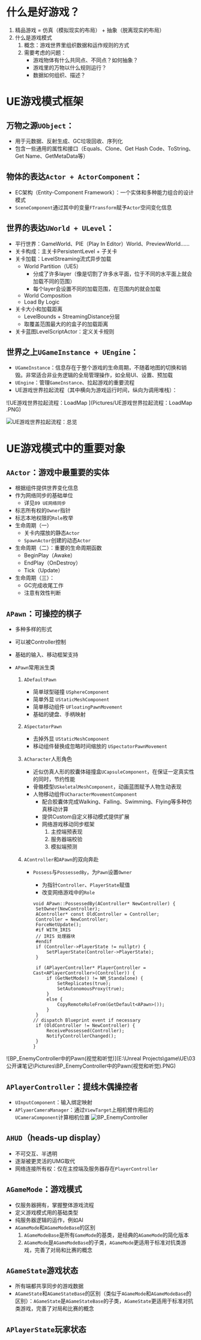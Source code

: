 # 什么是好游戏？

1. 精品游戏 = 仿真（模拟现实的布局） + 抽象（脱离现实的布局）
2. 什么是游戏模式
   1. 概念：游戏世界里组织数据和运作规则的方式
   2. 需要考虑的问题：
      - 游戏物体有什么共同点、不同点？如何抽象？
      - 游戏里的万物以什么规则运行？
      - 数据如何组织、描述？



# UE游戏模式框架

## 万物之源`UObject`：

- 用于元数据、反射生成、GC垃圾回收、序列化
- 包含一些通用的属性和接口（Equals、Clone、Get Hash Code、ToString、Get Name、GetMetaData等）



## 物体的表达`Actor + ActorComponent`：

- EC架构（Entity-Component Framework）：一个实体和多种能力组合的设计模式
- `SceneComponent`通过其中的变量`FTransform`赋予`Actor`空间变化信息



## 世界的表达`UWorld + ULevel`：

- 平行世界：GameWorld、PIE（Play In Editor）World、PreviewWorld……
- 关卡构成：主关卡PersistentLevel + 子关卡
- 关卡加载：LevelStreaming流式异步加载
  - World Partition（UE5）
    - 分成了许多layer（像是切割了许多水平面，位于不同的水平面上就会加载不同的范围）
    - 每个layer会设置不同的加载范围，在范围内的就会加载
  - World Composition
  - Load By Logic
- 关卡大小和加载距离
  - LevelBounds + StreamingDistance分层
  - 取覆盖范围最大的的盒子的加载距离
- 关卡蓝图LevelScriptActor：定义关卡规则



## 世界之上`UGameInstance + UEngine`：

- `UGameInstance`：信息存在于整个游戏的生命周期，不随着地图的切换和销毁。非常适合非业务逻辑的全局管理操作，如全局UI、设置、预加载
- `UEngine`：管理`GameInstance`、拉起游戏的重要流程
- UE游戏世界拉起流程（其中横向为游戏运行时间，纵向为调用堆栈）：

![UE游戏世界拉起流程：LoadMap ](Pictures/UE游戏世界拉起流程：LoadMap .PNG)

![UE游戏世界拉起流程：总览](Pictures/UE游戏世界拉起流程：总览.PNG)



# UE游戏模式中的重要对象

## `AActor`：游戏中最重要的实体

- 根据组件提供世界变化信息
- 作为网络同步的基础单位
  - 详见`09 UE网络同步` 
- 标志所有权的`Owner`指针
- 标志本地权限的`Role`枚举
- 生命周期（一）
  - 关卡内摆放的静态`Actor`
  - `SpawnActor`创建的动态`Actor`
- 生命周期（二）：重要的生命周期函数
  - BeginPlay（Awake）
  - EndPlay（OnDestroy）
  - Tick（Update）
- 生命周期（三）：
  - GC完成收尾工作
  - 注意有效性判断



## `APawn`：可操控的棋子

- 多种多样的形式

- 可以被Controller控制

- 基础的输入、移动框架支持

- `APawn`常用派生类

  1. `ADefaultPawn`

     - 简单球型碰撞 `USphereComponent`
     - 简单外显 `UStaticMeshComponent`
     - 简单移动组件 `UFloatingPawnMovement`
     - 基础的键盘、手柄映射

  2. `ASpectatorPawn`

     - 去掉外显 `UStaticMeshComponent`
     - 移动组件替换成忽略时间缩放的 `USpectatorPawnMovement`

  3. `ACharacter`人形角色

     - 近似仿真人形的胶囊体碰撞盒`UCapsuleComponent`，在保证一定真实性的同时，节约性能
     - 骨骼模型`USkeletalMeshComponent`，动画蓝图赋予人物生动表现
     - 人物移动组件`UCharacterMovementComponent`
       - 配合胶囊体完成Walking、Falling、Swimming、Flying等多种仿真移动计算
       - 提供Custom自定义移动模式提供扩展
       - 网络游戏移动同步框架
         1. 主控端预表现
         2. 服务器端校验
         3. 模拟端预测

  4. `AController`和`APawn`的双向奔赴

     - `Possess`与`PossessedBy`，为`Pawn`设置`Owner`

       - 为指针`Controller`、`PlayerState`赋值
       - 改变网络游戏中的`Role`

       ```c+
       void APawn::PossessedBy(AController* NewController) {
       	SetOwner(NewController);
       	AController* const OldController = Controller;
       	Controller = NewController;
       	ForceNetUpdate();
       	#if WITH_IRIS
       	// IRIS 处理器块
       	#endif
       	if (Controller->PlayerState != nullptr) {
       		SetPlayerState(Controller->PlayerState);
       	}
       	
       	if (APlayerController* PlayerController = Cast<APlayerController>(Controller)) {
       		if (GetNetMode() != NM_Standalone) {
       			SetReplicates(true);
       			SetAutonomousProxy(true);
       		}
       		else {
       			CopyRemoteRoleFrom(GetDefault<APawn>());
       		}
       	}
       // dispatch Blueprint event if necessary
       	if (OldController != NewController) {
       		ReceivePossessed(Controller);
       		NotifyControllerChanged();
       	}
       }
       ```

![BP_EnemyController中的Pawn(视觉和听觉)](E:\Unreal Projects\game\UE\03 公开课笔记\Pictures\BP_EnemyController中的Pawn(视觉和听觉).PNG)



## `APlayerController`：提线木偶操控者

- `UInputComponent`：输入绑定映射
- `APlyaerCameraManager`：通过`ViewTarget`上相机臂作用后的`UCameraComponent`计算相机位置
  ![BP_EnemyController](Pictures/BP_EnemyController.PNG)



## `AHUD`（heads-up display）

- 不可交互、半透明
- 逐渐被更灵活的UMG取代
- 网络连接所有权：仅在主控端及服务器存在`PlayerController`



## `AGameMode`：游戏模式

- 仅服务器拥有，掌握整体游戏流程
- 定义游戏模式用的基础类型
- 纯服务器逻辑的运作，例如AI
- `AGameMode`和`AGameModeBase`的区别
  1. `AGameModeBase`是所有`GameMode`的基类，是经典的`AGameMode`的简化版本
  2. `AGameMode`是`AGameModeBase`的子类，`AGameMode`更适用于标准对抗类游戏，完善了对局和比赛的概念



## `AGameState`游戏状态

- 所有端都共享同步的游戏数据
- `AGameState`和`AGameStateBase`的区别（类似于`AGameMode`和`AGameModeBase`的区别）：`AGameState`是`AGameStateBase`的子类，`AGameState`更适用于标准对抗类游戏，完善了对局和比赛的概念



## `APlayerState`玩家状态
